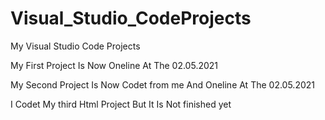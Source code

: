 # Visual_Studio_CodeProjects
My Visual Studio Code Projects

My First Project Is Now Oneline At The 02.05.2021

My Second Project Is Now Codet from me And Oneline At The 02.05.2021

I Codet My third Html Project But It Is Not finished yet 
